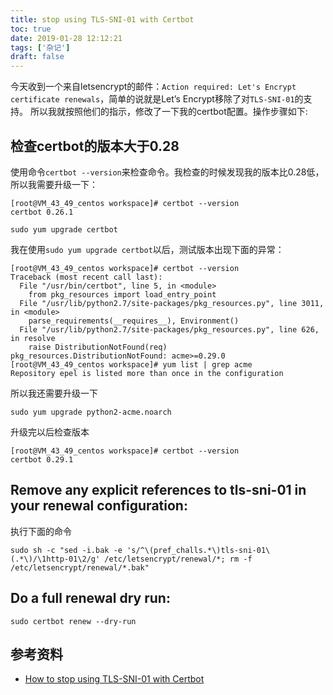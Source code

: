 ```yaml
---
title: stop using TLS-SNI-01 with Certbot
toc: true
date: 2019-01-28 12:12:21
tags: ['杂记']
draft: false
---
```


今天收到一个来自letsencrypt的邮件：`Action required: Let's Encrypt certificate renewals`，简单的说就是Let’s Encrypt移除了对`TLS-SNI-01`的支持。
所以我就按照他们的指示，修改了一下我的certbot配置。操作步骤如下:

## 检查certbot的版本大于0.28

使用命令`certbot --version`来检查命令。我检查的时候发现我的版本比0.28低，所以我需要升级一下：

```shell
[root@VM_43_49_centos workspace]# certbot --version
certbot 0.26.1

sudo yum upgrade certbot
```

我在使用`sudo yum upgrade certbot`以后，测试版本出现下面的异常：

```shell
[root@VM_43_49_centos workspace]# certbot --version
Traceback (most recent call last):
  File "/usr/bin/certbot", line 5, in <module>
    from pkg_resources import load_entry_point
  File "/usr/lib/python2.7/site-packages/pkg_resources.py", line 3011, in <module>
    parse_requirements(__requires__), Environment()
  File "/usr/lib/python2.7/site-packages/pkg_resources.py", line 626, in resolve
    raise DistributionNotFound(req)
pkg_resources.DistributionNotFound: acme>=0.29.0
[root@VM_43_49_centos workspace]# yum list | grep acme
Repository epel is listed more than once in the configuration
```

所以我还需要升级一下
```shell
sudo yum upgrade python2-acme.noarch
```

升级完以后检查版本
```shell
[root@VM_43_49_centos workspace]# certbot --version
certbot 0.29.1
```

## Remove any explicit references to tls-sni-01 in your renewal configuration:

执行下面的命令

```shell
sudo sh -c "sed -i.bak -e 's/^\(pref_challs.*\)tls-sni-01\(.*\)/\1http-01\2/g' /etc/letsencrypt/renewal/*; rm -f /etc/letsencrypt/renewal/*.bak"
```

## Do a full renewal dry run:

```shell
sudo certbot renew --dry-run
```

## 参考资料

- [How to stop using TLS-SNI-01 with Certbot](https://community.letsencrypt.org/t/how-to-stop-using-tls-sni-01-with-certbot/83210)
